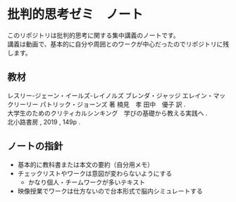 # 批判的思考ゼミ　ノート

このリポジトリは批判的思考に関する集中講義のノートです。<br>
講義は動画で、基本的に自分や周囲とのワークが中心だったのでリポジトリに残します。

## 教材

レスリー-ジェーン・イールズ-レイノルズ ブレンダ・ジャッジ エレイン・マックリーリー パトリック・ジョーンズ 著
楠見　孝 田中　優子 訳 .<br>大学生のためのクリティカルシンキング　学びの基礎から教える実践へ . <br>北小路書房 , 2019 , 149p .

## ノートの指針

- 基本的に教科書または本文の要約（自分用メモ）
- チェックリストやワークは意図が変わらないようにする
  - かなり個人・チームワークが多いテキスト
- 映像授業でワークは仕方ないので台本形式で脳内シミュレートする